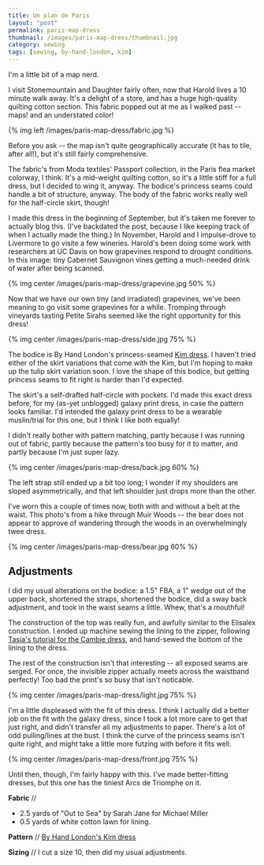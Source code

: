 ```yaml
---
title: Un plan de Paris
layout: "post"
permalink: paris-map-dress
thumbnail: /images/paris-map-dress/thumbnail.jpg
category: sewing
tags: [sewing, by-hand-london, kim]
---
```


I'm a little bit of a map nerd.

I visit Stonemountain and Daughter fairly often, now that Harold lives a 10 minute walk away. It's a delight of a store, and has a huge high-quality quilting cotton section. This fabric popped out at me as I walked past -- maps! and an understated color!

{% img left /images/paris-map-dress/fabric.jpg %}

Before you ask -- the map isn't quite geographically accurate (it has to tile, after all!), but it's still fairly comprehensive.

The fabric's from Moda textiles' Passport collection, in the Paris flea market colorway, I think. It's a mid-weight quilting cotton, so it's a little stiff for a full dress, but I decided to wing it, anyway. The bodice's princess seams could handle a bit of structure, anyway. The body of the fabric works really well for the half-circle skirt, though!

I made this dress in the beginning of September, but it's taken me forever to actually blog this. (I've backdated the post, because I like keeping track of when I actually made the thing.) In November, Harold and I impulse-drove to Livermore to go visite a few wineries. Harold's been doing some work with researchers at UC Davis on how grapevines respond to drought conditions. In this image: tiny Cabernet Sauvignon vines getting a much-needed drink of water after being scanned.

{% img center /images/paris-map-dress/grapevine.jpg 50% %}

Now that we have our own tiny (and irradiated) grapevines, we've been meaning to go visit some grapevines for a while. Tromping through vineyards tasting Petite Sirahs seemed like the right opportunity for this dress!

{% img center /images/paris-map-dress/side.jpg 75% %}

The bodice is By Hand London's princess-seamed [Kim dress](http://byhandlondon.com/products/kim-dress). I haven't tried either of the skirt variations that come with the Kim, but I'm hoping to make up the tulip skirt variation soon. I love the shape of this bodice, but getting princess seams to fit right is harder than I'd expected.

The skirt's a self-drafted half-circle with pockets. I'd made this exact dress before, for my (as-yet unblogged) galaxy print dress, in case the pattern looks familiar. I'd intended the galaxy print dress to be a wearable muslin/trial for this one, but I think I like both equally!

I didn't really bother with pattern matching, partly because I was running out of fabric, partly because the pattern's too busy for it to matter, and partly because I'm just super lazy.

{% img center /images/paris-map-dress/back.jpg 60% %}

The left strap still ended up a bit too long; I wonder if my shoulders are sloped asymmetrically, and that left shoulder just drops more than the other.

I've worn this a couple of times now, both with and without a belt at the waist. This photo's from a hike through Muir Woods -- the bear does not appear to approve of wandering through the woods in an overwhelmingly twee dress.

{% img center /images/paris-map-dress/bear.jpg 60% %}

## Adjustments

I did my usual alterations on the bodice: a 1.5" FBA, a 1" wedge out of the upper back, shortened the straps, shortened the bodice, did a sway back adjustment, and took in the waist seams a little. Whew, that's a mouthful!

The construction of the top was really fun, and awfully similar to the Elisalex construction. I ended up machine sewing the lining to the zipper, following [Tasia's tutorial for the Cambie dress](http://sewaholic.net/sewing-the-lining-into-the-cambie-dress/), and hand-sewed the bottom of the lining to the dress.

The rest of the construction isn't that interesting -- all exposed seams are serged. For once, the invisible zipper actually meets across the waistband perfectly! Too bad the print's so busy that isn't noticable.

{% img center /images/paris-map-dress/light.jpg 75% %}

I'm a little displeased with the fit of this dress. I think I actually did a better job on the fit with the galaxy dress, since I took a lot more care to get that just right, and didn't transfer all my adjustments to paper. There's a lot of odd pulling/lines at the bust. I think the curve of the princess seams isn't quite right, and might take a little more futzing with before it fits well.

{% img center /images/paris-map-dress/front.jpg 75% %}

Until then, though, I'm fairly happy with this. I've made better-fitting dresses, but this one has the tiniest Arcs de Triomphe on it.


**Fabric** // 

- 2.5 yards of "Out to Sea" by Sarah Jane for Michael Miller
- 0.5 yards of white cotton lawn for lining.

**Pattern** // [By Hand London's Kim dress](http://byhandlondon.com/products/kim-dress)

**Sizing** //
I cut a size 10, then did my usual adjustments.
